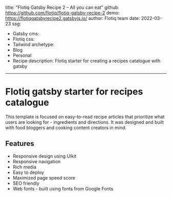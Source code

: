 title: "Flotiq Gatsby Recipe 2 – All you can eat"
github: https://github.com/flotiq/flotiq-gatsby-recipe-2
demo: https://flotiqgatsbyrecipe2.gatsbyjs.io/
author: Flotiq team
date: 2022-03-23
ssg:
  - Gatsby
cms:
  - Flotiq
css:
  - Tailwind
archetype:
  - Blog
  - Personal
  - Recipe
description: Flotiq starter for creating a recipes catalogue with gatsby
---

# Flotiq gatsby starter for recipes catalogue

This template is focused on easy-to-read recipe articles that prioritize what users are looking for - ingredients and directions. It was designed and built with food bloggers and cooking content creators in mind.

## Features

* Responsive design using UIkit
* Responsive navigation
* Rich media
* Easy to deploy
* Maximized page speed score
* SEO friendly
* Web fonts - built using fonts from Google Fonts 

